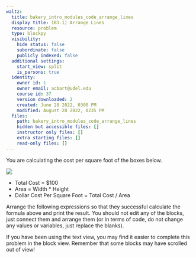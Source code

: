 ```yaml
---
waltz:
  title: bakery_intro_modules_code_arrange_lines
  display title: 1B3.1) Arrange Lines
  resource: problem
  type: blockpy
  visibility:
    hide status: false
    subordinate: false
    publicly indexed: false
  additional settings:
    start_view: split
    is_parsons: true
  identity:
    owner id: 1
    owner email: acbart@udel.edu
    course id: 37
    version downloaded: 2
    created: June 28 2022, 0300 PM
    modified: August 28 2022, 0235 PM
  files:
    path: bakery_intro_modules_code_arrange_lines
    hidden but accessible files: []
    instructor only files: []
    extra starting files: []
    read-only files: []
---
```

You are calculating the cost per square foot of the boxes below.

<img src="http://i.imgur.com/JZhKqAZ.png">

* Total Cost = $100
* Area = Width * Height
* Dollar Cost Per Square Foot = Total Cost / Area

Arrange the following expressions so that they successful calculate the formula above and print the result. You should not edit any of the blocks, just connect them and arrange them (or in terms of code, do not change any values or variables, just replace the blanks).

If you have been using the text view, you may find it easier to complete this problem in the block view. Remember that some blocks may have scrolled out of view!